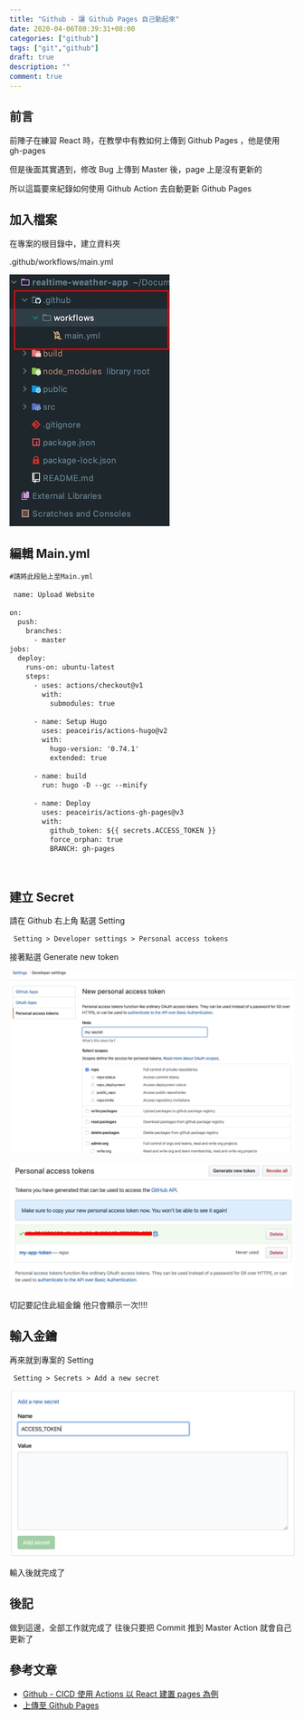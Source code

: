 ```yaml
---
title: "Github - 讓 Github Pages 自己動起來"
date: 2020-04-06T00:39:31+08:00
categories: ["github"]
tags: ["git","github"]
draft: true
description: ""
comment: true
---
```


## 前言

前陣子在練習 React 時，在教學中有教如何上傳到 Github Pages ，他是使用 gh-pages

但是後面其實遇到，修改 Bug 上傳到 Master 後，page 上是沒有更新的

所以這篇要來紀錄如何使用 Github Action 去自動更新 Github Pages 


## 加入檔案

在專案的根目錄中，建立資料夾
 
.github/workflows/main.yml

![Alt text](/images/messageImage_1586169841721.jpg)


## 編輯 Main.yml

```console
#請將此段貼上至Main.yml

 name: Upload Website

on:
  push:
    branches:
      - master
jobs:
  deploy:
    runs-on: ubuntu-latest
    steps:
      - uses: actions/checkout@v1
        with:
          submodules: true

      - name: Setup Hugo
        uses: peaceiris/actions-hugo@v2
        with:
          hugo-version: '0.74.1'
          extended: true

      - name: build
        run: hugo -D --gc --minify

      - name: Deploy
        uses: peaceiris/actions-gh-pages@v3
        with:
          github_token: ${{ secrets.ACCESS_TOKEN }}
          force_orphan: true
          BRANCH: gh-pages



```

## 建立 Secret

 請在 Github 右上角 點選 Setting
 
```console
 Setting > Developer settings > Personal access tokens 
```

接著點選 Generate new token

![Alt text](/images/messageImage_1586178688405.jpg)

![Alt text](/images/1586179414166.jpg)

切記要記住此組金鑰
他只會顯示一次!!!!

 
## 輸入金鑰

 再來就到專案的 Setting 
 
```console
 Setting > Secrets > Add a new secret 
``` 
![Alt text](/images/messageImage_1586179666346.jpg)

輸入後就完成了

## 後記

做到這邊，全部工作就完成了
往後只要把 Commit 推到 Master 
Action 就會自己更新了



## 參考文章
   - [Github - CICD 使用 Actions 以 React 建置 pages 為例](https://dotblogs.com.tw/explooosion/2019/09/06/152105)
   - [上傳至 Github Pages](https://ithelp.ithome.com.tw/articles/10228423)


 

 
